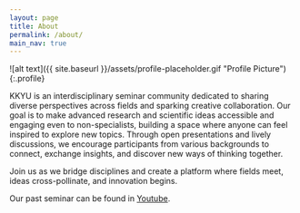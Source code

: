 ```yaml
---
layout: page
title: About
permalink: /about/
main_nav: true
---
```


![alt text]({{ site.baseurl }}/assets/profile-placeholder.gif "Profile Picture"){:.profile}

KKYU is an interdisciplinary seminar community dedicated to sharing diverse perspectives across fields and sparking creative collaboration.
Our goal is to make advanced research and scientific ideas accessible and engaging even to non-specialists, building a space where anyone can feel inspired to explore new topics.
Through open presentations and lively discussions, we encourage participants from various backgrounds to connect, exchange insights, and discover new ways of thinking together.

Join us as we bridge disciplines and create a platform where fields meet, ideas cross-pollinate, and innovation begins.

Our past seminar can be found in [Youtube](https://www.youtube.com/channel/UCGrX1khptMp6j7RC4OnKheA).